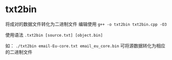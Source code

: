 # txt2bin

将成对的数据文件转化为二进制文件
编辑使用 `g++ -o txt2bin txt2bin.cpp -O3`

使用语法 `.txt2bin [source.txt] [object.bin]`

如： `./txt2bin email-Eu-core.txt email_eu_core.bin` 可将源数据转化为相应的二进制文件
